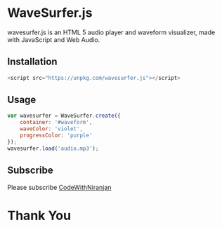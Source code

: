 # WaveSurfer.js

wavesurfer.js is an HTML 5 audio player and waveform visualizer, made with JavaScript and Web Audio.

## Installation

```javascript
<script src="https://unpkg.com/wavesurfer.js"></script>
```

## Usage

```javascript
var wavesurfer = WaveSurfer.create({
    container: '#waveform',
    waveColor: 'violet',
    progressColor: 'purple'
});
wavesurfer.load('audio.mp3');
```


## Subscribe
Please subscribe [CodeWithNiranjan](https://youtube.com/channel/CodeWithNiranjan)

<h1>Thank You</h1>
